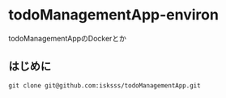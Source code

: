 # todoManagementApp-environ
todoManagementAppのDockerとか

## はじめに
```
git clone git@github.com:isksss/todoManagementApp.git
```